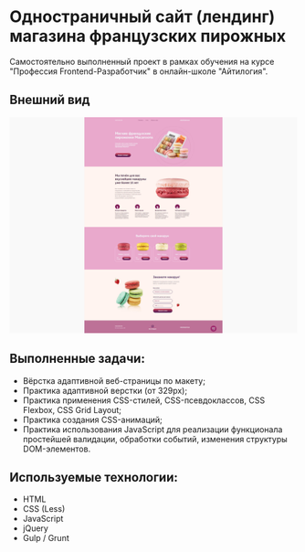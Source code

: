 # Одностраничный сайт (лендинг) магазина французских пирожных

Самостоятельно выполненный проект в рамках обучения на курсе "Профессия Frontend-Разработчик" в онлайн-школе "Айтилогия".

## Внешний вид

![project-screen](project-image.jpg)

## Выполненные задачи:
- Вёрстка адаптивной веб-страницы по макету;
- Практика адаптивной верстки (от 329px);
- Практика применения CSS-стилей, CSS-псевдоклассов, CSS Flexbox, CSS Grid Layout;
- Практика создания CSS-анимаций;
- Практика использования JavaScript для реализации функционала простейшей валидации, обработки событий, изменения структуры DOM-элементов.

## Используемые технологии:
* HTML
* CSS (Less)
* JavaScript
* jQuery
* Gulp / Grunt